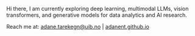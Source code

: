 Hi there, I am currently exploring deep learning, multimodal LLMs, vision transformers, and generative models for data analytics and AI research.

Reach me at: adane.tarekegn@uib.no | [adanent.github.io](https://adanent.github.io/)
